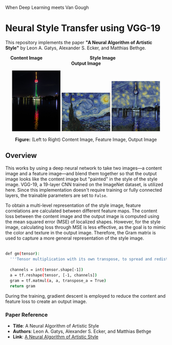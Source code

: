 When Deep Learning meets Van Gough

# Neural Style Transfer using VGG-19

This repository implements the paper **"A Neural Algorithm of Artistic Style"** by Leon A. Gatys, Alexander S. Ecker, and Matthias Bethge.

<p align="center">
  <b>Content Image</b> &emsp;&emsp;&emsp;&emsp;&emsp;&emsp;&emsp;&emsp;&emsp;&emsp; <b>Style Image</b> &emsp;&emsp;&emsp;&emsp;&emsp;&emsp;&emsp;&emsp;&emsp;&emsp; <b>Output Image</b>
</p>

<p align="center">
  <img src="images/Colombo_night_sky.jpg" alt="Content Image" width="30%"/>
  <img src="images/starry_night.webp" alt="Feature Image" width="30%"/>
  <img src="images/output_image.png" alt="Output Image" width="30%"/>
</p>

<p align="center">
  <b>Figure:</b> (Left to Right) Content Image, Feature Image, Output Image
</p>


## Overview

This works by using a deep neural network to take two images—a content image and a feature image—and blend them together so that the output image looks like the content image but "painted" in the style of the style image. VGG-19, a 19-layer CNN trained on the ImageNet dataset, is utilized here. Since this implementation doesn't require training or fully connected layers, the trainable parameters are set to `False`.

To obtain a multi-level representation of the style image, feature correlations are calculated between different feature maps. The content loss between the content image and the output image is computed using the mean squared error (MSE) of localized shapes. However, for the style image, calculating loss through MSE is less effective, as the goal is to mimic the color and texture in the output image. Therefore, the Gram matrix is used to capture a more general representation of the style image.

```bash

def gm(tensor):
  '''Tensor multiplication with its own transpose, to spread and redistribute the original information across itself to remove localized data points.'''

  channels = int(tensor.shape[-1])
  a = tf.reshape(tensor, [-1, channels])
  gram = tf.matmul(a, a, transpose_a = True)
  return gram

``` 
During the training, gradient descent is employed to reduce the content and feature loss to create an output image.  


### Paper Reference

- **Title**: A Neural Algorithm of Artistic Style
- **Authors**: Leon A. Gatys, Alexander S. Ecker, and Matthias Bethge
- **Link**: [A Neural Algorithm of Artistic Style](https://arxiv.org/abs/1508.06576)

